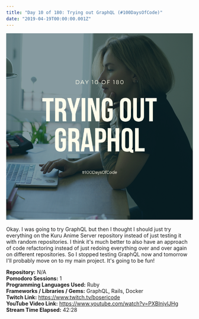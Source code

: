 ```yaml
---
title: "Day 10 of 180: Trying out GraphQL (#100DaysOfCode)"
date: "2019-04-19T00:00:00.001Z"
---
```


![Cover Image](../../assets/blog/190419001-day-10-of-180/Cover.png "Cover Image")

Okay. I was going to try GraphQL but then I thought I should just try everything on the Kuru Anime Server repository instead of just testing it with random repositories. I think it's much better to also have an approach of code refactoring instead of just redoing everything over and over again on different repositories. So I stopped testing GraphQL now and tomorrow I'll probably move on to my main project. It's going to be fun!

**Repository:** N/A  
**Pomodoro Sessions:** 1  
**Programming Languages Used:** Ruby  
**Frameworks / Libraries / Gems:** GraphQL, Rails, Docker  
**Twitch Link:** https://www.twitch.tv/bosericode  
**YouTube Video Link:** https://www.youtube.com/watch?v=PXBlnjvlJHg  
**Stream Time Elapsed:** 42:28
